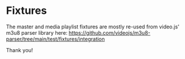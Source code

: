 # Fixtures

The master and media playlist fixtures are mostly re-used from video.js' m3u8 parser library here:
https://github.com/videojs/m3u8-parser/tree/main/test/fixtures/integration

Thank you!
